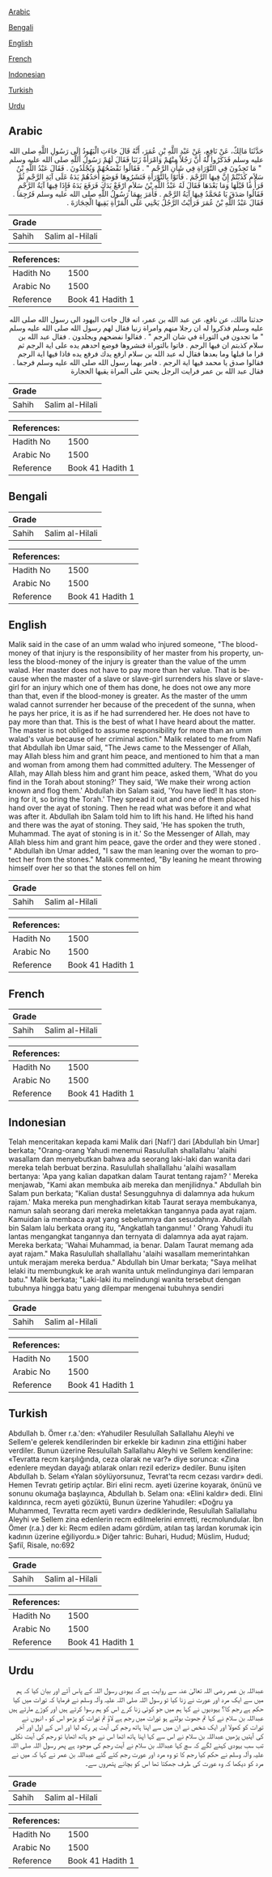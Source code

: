 [Arabic](#arabic)

[Bengali](#bengali)

[English](#english)

[French](#french)

[Indonesian](#indonesian)

[Turkish](#turkish)

[Urdu](#urdu)

## Arabic


<div dir="rtl" lang="ar" style={{fontSize:'larger',backgroundColor:'#f8f9fa',padding:20}}>
حَدَّثَنَا مَالِكٌ، عَنْ نَافِعٍ، عَنْ عَبْدِ اللَّهِ بْنِ عُمَرَ، أَنَّهُ قَالَ جَاءَتِ الْيَهُودُ إِلَى رَسُولِ اللَّهِ صلى الله عليه وسلم فَذَكَرُوا لَهُ أَنَّ رَجُلاً مِنْهُمْ وَامْرَأَةً زَنَيَا فَقَالَ لَهُمْ رَسُولُ اللَّهِ صلى الله عليه وسلم ‏ "‏ مَا تَجِدُونَ فِي التَّوْرَاةِ فِي شَأْنِ الرَّجْمِ ‏"‏ ‏.‏ فَقَالُوا نَفْضَحُهُمْ وَيُجْلَدُونَ ‏.‏ فَقَالَ عَبْدُ اللَّهِ بْنُ سَلاَمٍ كَذَبْتُمْ إِنَّ فِيهَا الرَّجْمَ ‏.‏ فَأَتَوْا بِالتَّوْرَاةِ فَنَشَرُوهَا فَوَضَعَ أَحَدُهُمْ يَدَهُ عَلَى آيَةِ الرَّجْمِ ثُمَّ قَرَأَ مَا قَبْلَهَا وَمَا بَعْدَهَا فَقَالَ لَهُ عَبْدُ اللَّهِ بْنُ سَلاَمٍ ارْفَعْ يَدَكَ فَرَفَعَ يَدَهُ فَإِذَا فِيهَا آيَةُ الرَّجْمِ فَقَالُوا صَدَقَ يَا مُحَمَّدُ فِيهَا آيَةُ الرَّجْمِ ‏.‏ فَأَمَرَ بِهِمَا رَسُولُ اللَّهِ صلى الله عليه وسلم فَرُجِمَا ‏.‏ فَقَالَ عَبْدُ اللَّهِ بْنُ عُمَرَ فَرَأَيْتُ الرَّجُلَ يَحْنِي عَلَى الْمَرْأَةِ يَقِيهَا الْحِجَارَةَ ‏.‏
</div>
<div style={{backgroundColor:'#f8f9fa',padding:20, marginBottom: 10}}><table> <thead> <tr> <th>Grade</th> <th></th> </tr> </thead> <tbody> <tr><td>Sahih</td><td>Salim al-Hilali</td></tr></tbody></table><table> <thead> <tr> <th>References:</th> <th></th> </tr> </thead> <tbody><tr><td>Hadith No</td><td>1500</td></tr><tr><td>Arabic No</td><td>1500</td></tr><tr><td>Reference</td><td>Book 41 Hadith 1</td></tr></tbody></table></div>


<div dir="rtl" lang="ar" style={{fontSize:'larger',backgroundColor:'#f8f9fa',padding:20}}>
حدثنا مالك، عن نافع، عن عبد الله بن عمر، انه قال جاءت اليهود الى رسول الله صلى الله عليه وسلم فذكروا له ان رجلا منهم وامراة زنيا فقال لهم رسول الله صلى الله عليه وسلم " ما تجدون في التوراة في شان الرجم " . فقالوا نفضحهم ويجلدون . فقال عبد الله بن سلام كذبتم ان فيها الرجم . فاتوا بالتوراة فنشروها فوضع احدهم يده على اية الرجم ثم قرا ما قبلها وما بعدها فقال له عبد الله بن سلام ارفع يدك فرفع يده فاذا فيها اية الرجم فقالوا صدق يا محمد فيها اية الرجم . فامر بهما رسول الله صلى الله عليه وسلم فرجما . فقال عبد الله بن عمر فرايت الرجل يحني على المراة يقيها الحجارة
</div>
<div style={{backgroundColor:'#f8f9fa',padding:20, marginBottom: 10}}><table> <thead> <tr> <th>Grade</th> <th></th> </tr> </thead> <tbody> <tr><td>Sahih</td><td>Salim al-Hilali</td></tr></tbody></table><table> <thead> <tr> <th>References:</th> <th></th> </tr> </thead> <tbody><tr><td>Hadith No</td><td>1500</td></tr><tr><td>Arabic No</td><td>1500</td></tr><tr><td>Reference</td><td>Book 41 Hadith 1</td></tr></tbody></table></div>

## Bengali


<div dir="ltr" lang="bn" style={{fontSize:'larger',backgroundColor:'#f8f9fa',padding:20}}>

</div>
<div style={{backgroundColor:'#f8f9fa',padding:20, marginBottom: 10}}><table> <thead> <tr> <th>Grade</th> <th></th> </tr> </thead> <tbody> <tr><td>Sahih</td><td>Salim al-Hilali</td></tr></tbody></table><table> <thead> <tr> <th>References:</th> <th></th> </tr> </thead> <tbody><tr><td>Hadith No</td><td>1500</td></tr><tr><td>Arabic No</td><td>1500</td></tr><tr><td>Reference</td><td>Book 41 Hadith 1</td></tr></tbody></table></div>

## English


<div dir="ltr" lang="en" style={{fontSize:'larger',backgroundColor:'#f8f9fa',padding:20}}>
Malik said in the case of an umm walad who injured someone, "The blood-money of that injury is the responsibility of her master from his property, unless the blood-money of the injury is greater than the value of the umm walad. Her master does not have to pay more than her value. That is because when the master of a slave or slave-girl surrenders his slave or slave-girl for an injury which one of them has done, he does not owe any more than that, even if the blood-money is greater. As the master of the umm walad cannot surrender her because of the precedent of the sunna, when he pays her price, it is as if he had surrendered her. He does not have to pay more than that. This is the best of what I have heard about the matter. The master is not obliged to assume responsibility for more than an umm walad's value because of her criminal action." Malik related to me from Nafi that Abdullah ibn Umar said, "The Jews came to the Messenger of Allah, may Allah bless him and grant him peace, and mentioned to him that a man and woman from among them had committed adultery. The Messenger of Allah, may Allah bless him and grant him peace, asked them, 'What do you find in the Torah about stoning?' They said, 'We make their wrong action known and flog them.' Abdullah ibn Salam said, 'You have lied! It has stoning for it, so bring the Torah.' They spread it out and one of them placed his hand over the ayat of stoning. Then he read what was before it and what was after it. Abdullah ibn Salam told him to lift his hand. He lifted his hand and there was the ayat of stoning. They said, 'He has spoken the truth, Muhammad. The ayat of stoning is in it.' So the Messenger of Allah, may Allah bless him and grant him peace, gave the order and they were stoned . " Abdullah ibn Umar added, "I saw the man leaning over the woman to protect her from the stones." Malik commented, "By leaning he meant throwing himself over her so that the stones fell on him
</div>
<div style={{backgroundColor:'#f8f9fa',padding:20, marginBottom: 10}}><table> <thead> <tr> <th>Grade</th> <th></th> </tr> </thead> <tbody> <tr><td>Sahih</td><td>Salim al-Hilali</td></tr></tbody></table><table> <thead> <tr> <th>References:</th> <th></th> </tr> </thead> <tbody><tr><td>Hadith No</td><td>1500</td></tr><tr><td>Arabic No</td><td>1500</td></tr><tr><td>Reference</td><td>Book 41 Hadith 1</td></tr></tbody></table></div>

## French


<div dir="ltr" lang="fr" style={{fontSize:'larger',backgroundColor:'#f8f9fa',padding:20}}>

</div>
<div style={{backgroundColor:'#f8f9fa',padding:20, marginBottom: 10}}><table> <thead> <tr> <th>Grade</th> <th></th> </tr> </thead> <tbody> <tr><td>Sahih</td><td>Salim al-Hilali</td></tr></tbody></table><table> <thead> <tr> <th>References:</th> <th></th> </tr> </thead> <tbody><tr><td>Hadith No</td><td>1500</td></tr><tr><td>Arabic No</td><td>1500</td></tr><tr><td>Reference</td><td>Book 41 Hadith 1</td></tr></tbody></table></div>

## Indonesian


<div dir="ltr" lang="id" style={{fontSize:'larger',backgroundColor:'#f8f9fa',padding:20}}>
Telah menceritakan kepada kami Malik dari [Nafi'] dari [Abdullah bin Umar] berkata; "Orang-orang Yahudi menemui Rasulullah shallallahu 'alaihi wasallam dan menyebutkan bahwa ada seorang laki-laki dan wanita dari mereka telah berbuat berzina. Rasulullah shallallahu 'alaihi wasallam bertanya: 'Apa yang kalian dapatkan dalam Taurat tentang rajam? ' Mereka menjawab, "Kami akan membuka aib mereka dan menjilidnya." Abdullah bin Salam pun berkata; "Kalian dusta! Sesungguhnya di dalamnya ada hukum rajam.' Maka mereka pun menghadirkan kitab Taurat seraya membukanya, namun salah seorang dari mereka meletakkan tangannya pada ayat rajam. Kamuidan ia membaca ayat yang sebelumnya dan sesudahnya. Abdullah bin Salam lalu berkata orang itu, "Angkatlah tanganmu! ' Orang Yahudi itu lantas mengangkat tangannya dan ternyata di dalamnya ada ayat rajam. Mereka berkata; 'Wahai Muhammad, ia benar. Dalam Taurat memang ada ayat rajam." Maka Rasulullah shallallahu 'alaihi wasallam memerintahkan untuk merajam mereka berdua." Abdullah bin Umar berkata; "Saya melihat lelaki itu membungkuk ke arah wanita untuk melindunginya dari lemparan batu." Malik berkata; "Laki-laki itu melindungi wanita tersebut dengan tubuhnya hingga batu yang dilempar mengenai tubuhnya sendiri
</div>
<div style={{backgroundColor:'#f8f9fa',padding:20, marginBottom: 10}}><table> <thead> <tr> <th>Grade</th> <th></th> </tr> </thead> <tbody> <tr><td>Sahih</td><td>Salim al-Hilali</td></tr></tbody></table><table> <thead> <tr> <th>References:</th> <th></th> </tr> </thead> <tbody><tr><td>Hadith No</td><td>1500</td></tr><tr><td>Arabic No</td><td>1500</td></tr><tr><td>Reference</td><td>Book 41 Hadith 1</td></tr></tbody></table></div>

## Turkish


<div dir="ltr" lang="tr" style={{fontSize:'larger',backgroundColor:'#f8f9fa',padding:20}}>
Abdullah b. Ömer r.a.'den: «Yahudiler Resuluîlah Sallallahu Aleyhi ve Sellem'e gelerek kendilerinden bir erkekle bir kadının zina ettiğini haber verdiler. Bunun üzerine Resuluîlah Sallallahu Aleyhi ve Sellem kendilerine: «Tevratta recm karşılığında, ceza olarak ne var?» diye so­runca: «Zina edenlere meydan dayağı atılarak onları rezil ederiz» dediler. Bunu işiten Abdullah b. Selam «Yalan söylüyorsunuz, Tevrat'ta recm cezası vardır» dedi. Hemen Tevratı getirip açtılar. Biri elini recm. ayeti üzerine koyarak, önünü ve sonunu okumağa başlayınca, Abdullah b. Selam ona: «Elini kaldır» dedi. Elini kaldı­rınca, recm ayeti gözüktü, Bunun üzerine Yahudiler: «Doğru ya Muhammed, Tevratta recm ayeti vardır» dediklerinde, Resuluî­lah Sallallahu Aleyhi ve Sellem zina edenlerin recm edilmelerini emretti, recmolundular. İbn Ömer (r.a.) der ki: Recm edilen adamı gördüm, atılan taş lardan korumak için kadının üzerine eğiliyordu.» Diğer tahric: Buhari, Hudud; Müslim, Hudud; Şafiî, Risale, no:692
</div>
<div style={{backgroundColor:'#f8f9fa',padding:20, marginBottom: 10}}><table> <thead> <tr> <th>Grade</th> <th></th> </tr> </thead> <tbody> <tr><td>Sahih</td><td>Salim al-Hilali</td></tr></tbody></table><table> <thead> <tr> <th>References:</th> <th></th> </tr> </thead> <tbody><tr><td>Hadith No</td><td>1500</td></tr><tr><td>Arabic No</td><td>1500</td></tr><tr><td>Reference</td><td>Book 41 Hadith 1</td></tr></tbody></table></div>

## Urdu


<div dir="rtl" lang="ur" style={{fontSize:'larger',backgroundColor:'#f8f9fa',padding:20}}>
عبداللہ بن عمر رضی اللہ تعالیٰ عنہ سے روایت ہے کہ یہودی رسول اللہ کے پاس آئے اور بیان کیا کہ ہم میں سے ایک مرد اور عورت نے زنا کیا تو رسول اللہ صلی اللہ علیہ وآلہ وسلم نے فرمایا کہ تورات میں کیا حکم ہے رجم کا؟ یہودیوں نے کہا ہم میں جو کوئی زنا کرے اس کو ہم رسوا کرتے ہیں اور کوڑے مارتے ہیں عبداللہ بن سلام نے کہا تم جھوٹ بولتے ہو تورات میں رجم ہے لاؤ تم تورات کو پڑھو اس کو ، انہوں نے تورات کو کھولا اور ایک شخص نے ان میں سے اپنا ہاتھ رجم کی آیت پر رکھ لیا اور اس کے اول اور آخر کی آیتیں پڑھیں عبداللہ بن سلام نے اس سے کہا اپنا ہاتھ اٹھا اس نے جو ہاتھ اٹھایا تو رجم کی آیت نکلی تب سب یہودی کہنے لگے کہ سچ کہا عبداللہ بن سلام نے آیت رجم کی موجود ہے پھر رسول اللہ صلی اللہ علیہ وآلہ وسلم نے حکم کیا رجم کا تو وہ مرد اور عورت رجم کئے گئے عبداللہ بن عمر نے کہا کہ میں نے مرد کو دیکھا کہ وہ عورت کی طرف جھکتا تھا اس کو بچانے پتھروں سے۔
</div>
<div style={{backgroundColor:'#f8f9fa',padding:20, marginBottom: 10}}><table> <thead> <tr> <th>Grade</th> <th></th> </tr> </thead> <tbody> <tr><td>Sahih</td><td>Salim al-Hilali</td></tr></tbody></table><table> <thead> <tr> <th>References:</th> <th></th> </tr> </thead> <tbody><tr><td>Hadith No</td><td>1500</td></tr><tr><td>Arabic No</td><td>1500</td></tr><tr><td>Reference</td><td>Book 41 Hadith 1</td></tr></tbody></table></div>